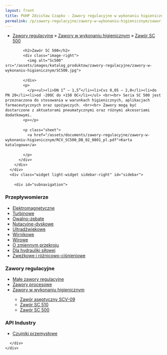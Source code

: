 ```yaml
---
layout: front
title: PUHP Zdzisław Czapko - Zawory regulacyjne w wykonaniu higienicznym
permalink: /p/zawory-regulacyjne/zawory-w-wykonaniu-higienicznym/zawor-sc-500/
---
```


<div id="content">
  <div class="wrapper-with-color-background">
    <div class="content-area-blog blog-background-sidebar-right">
      <div class="mainarea-left" id="mainarea">
        <div class="blogpost-blog3">
          <div class="post-content">
            <ul class="meta">
<li>
<a href="/p/zawory-regulacyjne">Zawory regulacyjne</a>
»
<a href="/p/zawory-regulacyjne/zawory-w-wykonaniu-higienicznym">Zawory w wykonaniu higienicznym</a>
»
<a href="/p/zawory-regulacyjne/zawory-w-wykonaniu-higienicznym/zawor-sc-500">Zawór SC 500</a>
</li>
</ul>

            <h2>Zawór SC 500</h2>
            <div class="image-right">
              <img alt="Sc500" src="/assets/images/katalog_produktow/zawory-regulacyjne/zawory-w-wykonaniu-higienicznym/SC500.jpg">

            </div>
            <p>
              </p><ul><li>DN 1” – 1,5”</li><li>Cvs 0,05 – 2,0</li><li>do PN 20</li><li>od -20OC do +150 OC</li></ul> <br><br> Seria SC 500 jest przeznaczona do stosowania w warunkach higienicznych, aplikacjach farmaceutycznych oraz spożywczych. <br><br> Zawory mogą być dostarczone z aktuatorami pneumatycznymi oraz różnymi akcesoriami dodatkowymi.
            <p></p>
            
            <p class="sheet">
              <a href="/assets/documents/zawory-regulacyjne/zawory-w-wykonaniu-higienicznym/RCV_SC500_DB_02_0801_pl.pdf">Karta katalogowa</a>

            </p>
          </div>
        </div>
      </div>
      <div class="widget light-widget sidebar-right" id="sidebar">
        
        <div id="subnavigation">
<h3>Przepływomierze</h3>
<ul class="subcategories">
<li class="category"><a href="/p/przeplywomierze/elektromagnetyczne">Elektromagnetyczne</a></li>
<li class="category"><a href="/p/przeplywomierze/turbinowe">Turbinowe</a></li>
<li class="category"><a href="/p/przeplywomierze/owalno-zebate">Owalno-zębate</a></li>
<li class="category"><a href="/p/przeplywomierze/nutacyjne-dyskowe">Nutacyjne-dyskowe</a></li>
<li class="category"><a href="/p/przeplywomierze/ultradzwiekowe">Ultradźwiękowe</a></li>
<li class="category"><a href="/p/przeplywomierze/wirnikowe">Wirnikowe</a></li>
<li class="category"><a href="/p/przeplywomierze/wirowe">Wirowe</a></li>
<li class="category"><a href="/p/przeplywomierze/o-zmiennym-przekroju">O zmiennym przekroju</a></li>
<li class="category"><a href="/p/przeplywomierze/dla-hydrauliki-silowej">Dla hydrauliki siłowej</a></li>
<li class="category"><a href="/p/przeplywomierze/zwezkowe-i-roznicowo-cisnieniowe">Zwężkowe i różnicowo-ciśnieniowe</a></li>
</ul>
<h3>Zawory regulacyjne</h3>
<ul class="subcategories">
<li class="category"><a href="/p/zawory-regulacyjne/male-zawory-regulacyjne">Małe zawory regulacyjne</a></li>
<li class="category"><a href="/p/zawory-regulacyjne/zawory-procesowe">Zawory procesowe</a></li>
<li class="category"><a href="/p/zawory-regulacyjne/zawory-w-wykonaniu-higienicznym">Zawory w wykonaniu higienicznym</a></li>
<div class="light-widget">
<ul class="products">
<li class="product"><a href="/p/zawory-regulacyjne/zawory-w-wykonaniu-higienicznym/zawor-aseptyczny-scv-09">Zawór aseptyczny SCV-09</a></li>
<li class="product"><a href="/p/zawory-regulacyjne/zawory-w-wykonaniu-higienicznym/zawor-sc-510">Zawór SC 510</a></li>
<li class="product"><a href="/p/zawory-regulacyjne/zawory-w-wykonaniu-higienicznym/zawor-sc-500">Zawór SC 500</a></li>
</ul>
</div>
</ul>
<h3>API Industry</h3>
<ul class="subcategories">
<li class="category"><a href="/p/api-industry/czujniki-przemyslowe">Czujniki przemysłowe</a></li>
</ul>
</div>

      </div>
    </div>
  </div>
</div>